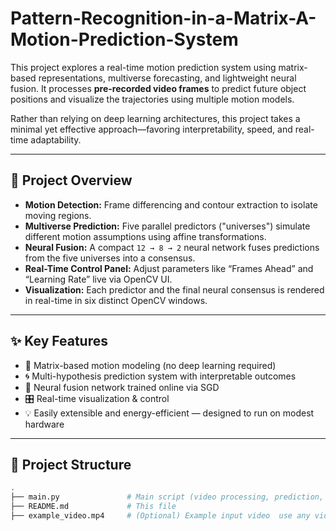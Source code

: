 # Pattern-Recognition-in-a-Matrix-A-Motion-Prediction-System

This project explores a real-time motion prediction system using matrix-based representations, multiverse forecasting, and lightweight neural fusion. It processes **pre-recorded video frames** to predict future object positions and visualize the trajectories using multiple motion models.

Rather than relying on deep learning architectures, this project takes a minimal yet effective approach—favoring interpretability, speed, and real-time adaptability.

---

## 🧠 Project Overview

- **Motion Detection:** Frame differencing and contour extraction to isolate moving regions.
- **Multiverse Prediction:** Five parallel predictors ("universes") simulate different motion assumptions using affine transformations.
- **Neural Fusion:** A compact `12 → 8 → 2` neural network fuses predictions from the five universes into a consensus.
- **Real-Time Control Panel:** Adjust parameters like “Frames Ahead” and “Learning Rate” live via OpenCV UI.
- **Visualization:** Each predictor and the final neural consensus is rendered in real-time in six distinct OpenCV windows.

---

## ✨ Key Features

- 🧩 Matrix-based motion modeling (no deep learning required)
- 🌀 Multi-hypothesis prediction system with interpretable outcomes
- 🧠 Neural fusion network trained online via SGD
- 🎛 Real-time visualization & control
- 💡 Easily extensible and energy-efficient — designed to run on modest hardware

---

## 📁 Project Structure

```bash
.
├── main.py               # Main script (video processing, prediction, visualization)
├── README.md             # This file
├── example_video.mp4     # (Optional) Example input video  use any video or live camera
